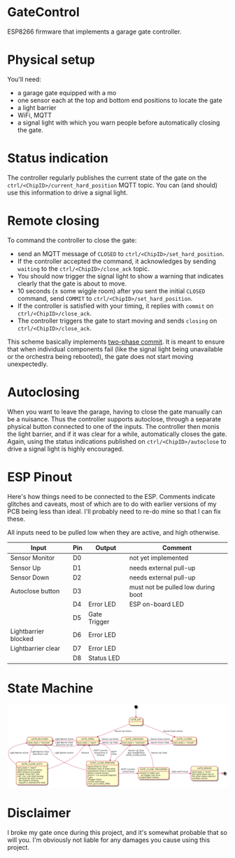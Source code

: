 # GateControl

ESP8266 firmware that implements a garage gate controller.

# Physical setup

You'll need:

* a garage gate equipped with a mo<ChipID>
* one sensor each at the top and bottom end positions to locate the gate
* a light barrier
* WiFi, MQTT
* a signal light with which you warn people before automatically closing the gate.

# Status indication

The controller regularly publishes the current state of the gate on the `ctrl/<ChipID>/current_hard_position` MQTT topic. You can (and should) use this information to drive a signal light.

# Remote closing

To command the controller to close the gate:

* send an MQTT message of `CLOSED` to `ctrl/<ChipID>/set_hard_position`.
* If the controller accepted the command, it acknowledges by sending `waiting` to the `ctrl/<ChipID>/close_ack` topic.
* You should now trigger the signal light to show a warning that indicates clearly that the gate is about to move.
* 10 seconds (± some wiggle room) after you sent the initial `CLOSED` command, send `COMMIT` to `ctrl/<ChipID>/set_hard_position`.
* If the controller is satisfied with your timing, it replies with `commit` on `ctrl/<ChipID>/close_ack`.
* The controller triggers the gate to start moving and sends `closing` on `ctrl/<ChipID>/close_ack`.

This scheme basically implements [two-phase commit](https://en.wikipedia.org/wiki/Two-phase_commit_protocol). It is meant to ensure that when individual components fail (like the signal light being unavailable or the orchestra<ChipID> being rebooted), the gate does not start moving unexpectedly.

# Autoclosing

When you want to leave the garage, having to close the gate manually can be a nuisance. Thus the controller supports autoclose, through a separate physical button connected to one of the inputs. The controller then moni<ChipID>s the light barrier, and if it was clear for a while, automatically closes the gate. Again, using the status indications published on `ctrl/<ChipID>/autoclose` to drive a signal light is highly encouraged.

# ESP Pinout

Here's how things need to be connected to the ESP. Comments indicate glitches and caveats, most of which are to do with earlier versions of my PCB being less than ideal. I'll probably need to re-do mine so that I can fix these.

All inputs need to be pulled low when they are active, and high otherwise.

| Input                | Pin           | Output       | Comment                |
| -------------------- | ------------- | ------------ | ---------------------- |
| Sensor Monitor       | D0            |              | not yet implemented    |
| Sensor Up            | D1            |              | needs external pull-up |
| Sensor Down          | D2            |              | needs external pull-up |
| Autoclose button     | D3            |              | must not be pulled low during boot |
|                      | D4            | Error LED    | ESP on-board LED       |
|                      | D5            | Gate Trigger |                        |
| Lightbarrier blocked | D6            | Error LED    |                        |
| Lightbarrier clear   | D7            | Error LED    |                        |
|                      | D8            | Status LED   |                        |

# State Machine

![statemachine](docs/statemachine.png)

# Disclaimer

I broke my gate once during this project, and it's somewhat probable that so will you. I'm obviously not liable for any damages you cause using this project.
